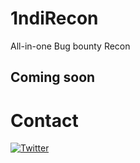 # 1ndiRecon
All-in-one Bug bounty Recon

## Coming soon


# Contact
[![Twitter](https://img.shields.io/badge/twitter-@1ndianl33t-blue.svg)](https://twitter.com/1ndianl33t)

